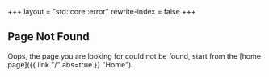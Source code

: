 +++
layout = "std::core::error"
rewrite-index = false
+++

## Page Not Found

Oops, the page you are looking for could not be found, start from the [home page]({{ link "/" abs=true }} "Home").
